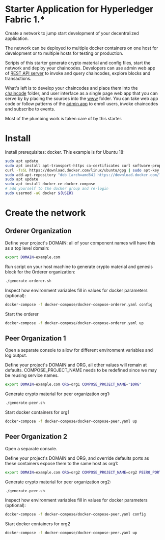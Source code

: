 # Starter Application for Hyperledger Fabric 1.*

Create a network to jump start development of your decentralized application.

The network can be deployed to multiple docker containers on one host for development or to multiple hosts for testing 
or production.

Scripts of this starter generate crypto material and config files, start the network and deploy your chaincodes. 
Developers can use admin web app of 
[REST API server](https://github.com/maxxx1313/fabric-rest/tree/master/server/www-admin) 
to invoke and query chaincodes, explore blocks and transactions.

What's left is to develop your chaincodes and place them into the [chaincode](./chaincode) folder, 
and user interface as a single page web app that you can serve by by placing the sources into the [www](./www) folder. 
You can take web app code or follow patterns of the 
[admin app](https://github.com/maxxx1313/fabric-rest/tree/master/server/www-admin) to enroll users, 
invoke chaincodes and subscribe to events.

Most of the plumbing work is taken care of by this starter.

# Install

Install prerequisites: docker. This example is for Ubuntu 18:
```bash
sudo apt update
sudo apt install apt-transport-https ca-certificates curl software-properties-common
curl -fsSL https://download.docker.com/linux/ubuntu/gpg | sudo apt-key add -
sudo add-apt-repository "deb [arch=amd64] https://download.docker.com/linux/ubuntu bionic stable"
sudo apt update
sudo apt install docker-ce docker-compose
# add yourself to the docker group and re-login
sudo usermod -aG docker ${USER}
```

# Create the network

## Orderer Organization

Define your project's DOMAIN: all of your component names will have this as a top level domain:
```bash
export DOMAIN=example.com
```

Run script on your host machine to generate crypto material and genesis block for the Orderer organization:
```bash
./generate-orderer.sh
```

Inspect how environment variables fill in values for docker parameters (optional):
```bash
docker-compose -f docker-compose/docker-compose-orderer.yaml config
```

Start the orderer
```bash
docker-compose -f docker-compose/docker-compose-orderer.yaml up
```

## Peer Organization 1

Open a separate console to allow for different environment variables and log output.

Define your project's DOMAIN and ORG, all other values will remain at defaults. COMPOSE_PROJECT_NAME needs to be redefined
since we may be reusing service names.
```bash
export DOMAIN=example.com ORG=org1 COMPOSE_PROJECT_NAME="$ORG"
```

Generate crypto material for peer organization org1:
```bash
./generate-peer.sh
```

Start docker containers for org1
```bash
docker-compose -f docker-compose/docker-compose-peer.yaml up
```
## Peer Organization 2

Open a separate console.

Define your project's DOMAIN and ORG, and override defaults ports as these containers expose them to the same host as org1:
```bash
export DOMAIN=example.com ORG=org2 COMPOSE_PROJECT_NAME=org2 PEER0_PORT=8051 PEER0_EVENT_PORT=8053 PEER1_PORT=8056 PEER1_EVENT_PORT=8058 API_PORT=4001 WWW_PORT=8082
```

Generate crypto material for peer organization org2:
```bash
./generate-peer.sh
```

Inspect how environment variables fill in values for docker parameters (optional):
```bash
docker-compose -f docker-compose/docker-compose-peer.yaml config
```

Start docker containers for org2
```bash
docker-compose -f docker-compose/docker-compose-peer.yaml up
```